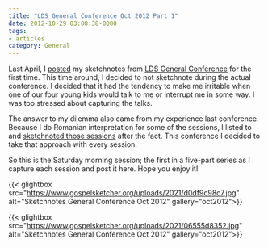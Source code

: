 ```yaml
---
title: "LDS General Conference Oct 2012 Part 1"
date: 2012-10-29 03:08:38-0000
tags:
- articles
category: General
---
```


Last April, I <a href="https://www.bennorris.blog/2012/04/05/lds-general-conference.html" title="LDS General Conference April 2012">posted</a> my sketchnotes from <a href="http://www.lds.org/general-conference/about-general-conference" title="LDS General Conference" target="_blank">LDS General Conference</a> for the first time. This time around, I decided to not sketchnote during the actual conference. I decided that it had the tendency to make me irritable when one of our four young kids would talk to me or interrupt me in some way. I was too stressed about capturing the talks.

The answer to my dilemma also came from my experience last conference. Because I do Romanian interpretation for some of the sessions, I listed to and <a href="https://www.bennorris.blog/2012/05/14/lds-general-conference.html" title="LDS General Conference April 2012 Part II">sketchnoted those sessions</a> after the fact. This conference I decided to take that approach with every session.

So this is the Saturday morning session; the first in a five-part series as I capture each session and post it here. Hope you enjoy it!

{{< glightbox src="https://www.gospelsketcher.org/uploads/2021/d0df9c98c7.jpg" alt="Sketchnotes General Conference Oct 2012" gallery="oct2012">}}

{{< glightbox src="https://www.gospelsketcher.org/uploads/2021/06555d8352.jpg" alt="Sketchnotes General Conference Oct 2012" gallery="oct2012">}}
